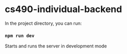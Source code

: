# cs490-individual-backend

In the project directory, you can run:

### `npm run dev`

Starts and runs the server in development mode